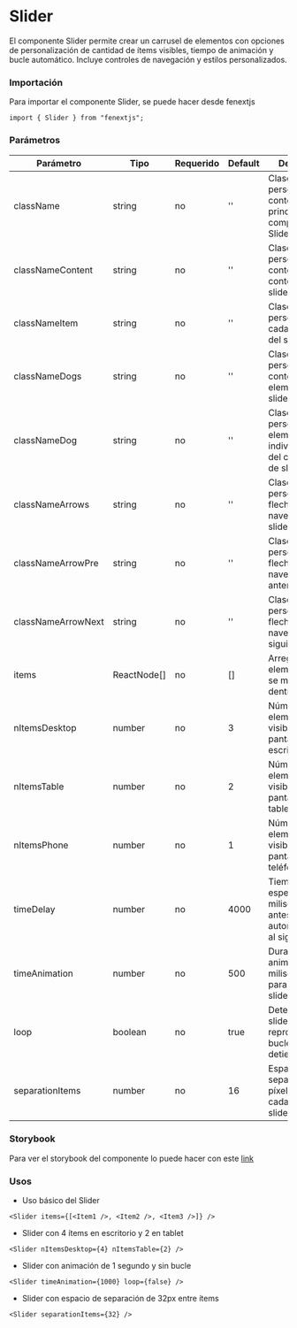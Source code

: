 # Slider

El componente Slider permite crear un carrusel de elementos con opciones de personalización de cantidad de ítems visibles, tiempo de animación y bucle automático. Incluye controles de navegación y estilos personalizados.

### Importación

Para importar el componente Slider, se puede hacer desde fenextjs

```tsx copy
import { Slider } from "fenextjs";
```

### Parámetros

| Parámetro | Tipo | Requerido | Default | Descripcion |
| --------- | ---- | --------- | ------- | ----------- |
| className | string | no | '' | Clase CSS para personalizar el contenedor principal del componente Slider. |
| classNameContent | string | no | '' | Clase CSS para personalizar el contenedor de contenido del slider. |
| classNameItem | string | no | '' | Clase CSS para personalizar cada ítem dentro del slider. |
| classNameDogs | string | no | '' | Clase CSS para personalizar el contenedor de elementos de slider. |
| classNameDog | string | no | '' | Clase CSS para personalizar un elemento individual dentro del contenedor de slider. |
| classNameArrows | string | no | '' | Clase CSS para personalizar las flechas de navegación del slider. |
| classNameArrowPre | string | no | '' | Clase CSS para personalizar la flecha de navegación anterior. |
| classNameArrowNext | string | no | '' | Clase CSS para personalizar la flecha de navegación siguiente. |
| items | ReactNode[] | no | [] | Arreglo de elementos que se mostrarán dentro del slider. |
| nItemsDesktop | number | no | 3 | Número de elementos visibles en pantallas de escritorio. |
| nItemsTable | number | no | 2 | Número de elementos visibles en pantallas de tabletas. |
| nItemsPhone | number | no | 1 | Número de elementos visibles en pantallas de teléfonos. |
| timeDelay | number | no | 4000 | Tiempo de espera en milisegundos antes de avanzar automáticamente al siguiente ítem. |
| timeAnimation | number | no | 500 | Duración de la animación en milisegundos para mover el slider. |
| loop | boolean | no | true | Determina si el slider se reproduce en bucle o se detiene al final. |
| separationItems | number | no | 16 | Espacio de separación en píxeles entre cada ítem del slider. |

### Storybook

Para ver el storybook del componente lo puede hacer con este [link](https://fenextjs-component-storybook.vercel.app/?path=/story/slider-slider--index)

### Usos

- Uso básico del Slider

```tsx copy
<Slider items={[<Item1 />, <Item2 />, <Item3 />]} />
```

- Slider con 4 ítems en escritorio y 2 en tablet

```tsx copy
<Slider nItemsDesktop={4} nItemsTable={2} />
```

- Slider con animación de 1 segundo y sin bucle

```tsx copy
<Slider timeAnimation={1000} loop={false} />
```

- Slider con espacio de separación de 32px entre ítems

```tsx copy
<Slider separationItems={32} />
```

